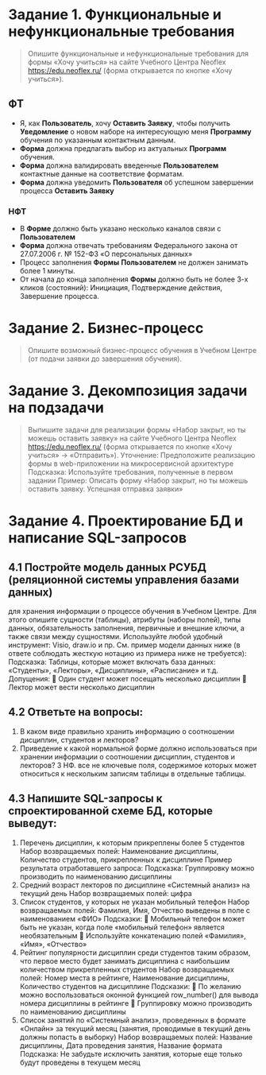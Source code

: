 # Задание 1. Функциональные и нефункциональные требования
> Опишите функциональные и нефункциональные требования для формы «Хочу учиться» на сайте Учебного Центра Neoflex https://edu.neoflex.ru/ (форма открывается по кнопке «Хочу учиться»).

## ФТ
- Я, как **Пользователь**, хочу **Оставить Заявку**, чтобы получить **Уведомление** о новом наборе на интересующую меня **Программу** обучения по указанным контактным данным.
- **Форма** должна предлагать выбор из актуальных **Программ** обучения.
- **Форма** должна валидировать введенные **Пользователем** контактные данные на соответствие форматам.
- **Форма** должна уведомить **Пользователя** об успешном завершении процесса **Оставить Заявку**

### НФТ
- В **Форме** должно быть указано несколько каналов связи с **Пользователем**
- **Форма** должна отвечать требованиям Федерального закона от 27.07.2006 г. № 152-ФЗ «О персональных данных»
- Процесс заполнения **Формы** **Пользователем** не должен занимать более 1 минуты.
- От начала до конца заполнения **Формы** должно быть не более 3-х кликов (состояний): Инициация, Подтверждение действия, Завершение процесса.

# Задание 2. Бизнес-процесс
> Опишите возможный бизнес-процесс обучения в Учебном Центре (от подачи заявки до завершения обучения). 



# Задание 3. Декомпозиция задачи на подзадачи
> Выпишите задачи для реализации формы «Набор закрыт, но ты можешь оставить заявку» на сайте Учебного Центра Neoflex https://edu.neoflex.ru/ (форма открывается по кнопке «Хочу учиться» → «Отправить»). 
> Уточнение: Предположите реализацию формы в web-приложении на микросервисной архитектуре
> Подсказка: Используйте требования, полученные в первом задании
> Пример: Описать форму «Набор закрыт, но ты можешь оставить заявку. Успешная отправка заявки»

# Задание 4. Проектирование БД и написание SQL-запросов

## 4.1 Постройте модель данных РСУБД (реляционной системы управления базами данных)
для хранения информации о процессе обучения в Учебном Центре. Для этого опишите сущности (таблицы), атрибуты 
(наборы полей), типы данных, обязательность заполнения, первичные и внешние ключи, а также связи 
между сущностями.
Используйте любой удобный инструмент: Visio, draw.io и пр.
См. пример модели данных ниже (в ответе соблюдать жесткую нотацию из примера ниже не требуется):
Подсказка: Таблицы, которые может включать база данных: «Студенты», «Лекторы», «Дисциплины», 
«Расписание» и т.д. 
Допущения:
 Один студент может посещать несколько дисциплин
 Лектор может вести несколько дисциплин

## 4.2 Ответьте на вопросы:
1. В каком виде правильно хранить информацию о соотношении дисциплин, студентов и лекторов?
2. Приведение к какой нормальной форме должно использоваться при хранении информации о 
соотношении дисциплин, студентов и лекторов?
3 НФ. все не ключевые поля, содержимое которых может относиться к нескольким записям таблицы в отдельные таблицы.

## 4.3 Напишите SQL-запросы к спроектированной схеме БД, которые выведут:
1. Перечень дисциплин, к которым прикреплены более 5 студентов
Набор возвращаемых полей: Наименование дисциплины, Количество студентов, прикрепленных к 
дисциплине
Пример результата отработавшего запроса:
Подсказка: Группировку можно производить по наименованию дисциплины
2. Средний возраст лекторов по дисциплине «Системный анализ» на текущий день
Набор возвращаемых полей: цифра
3. Список студентов, у которых не указан мобильный телефон
Набор возвращаемых полей: Фамилия, Имя, Отчество выведены в поле с наименованием «ФИО»
Подсказки:
 Мобильный телефон может быть не указан, когда поле «мобильный телефон» является 
необязательным
 Используйте конкатенацию полей «Фамилия», «Имя», «Отчество»
4. Рейтинг популярности дисциплин среди студентов таким образом, что первое место будет занимать 
дисциплина с наибольшим количеством прикрепленных студентов
Набор возвращаемых полей: Номер места в рейтинге, Наименование дисциплины, Количество 
студентов на дисциплине
Подсказки:
 По желанию можно воспользоваться оконной функцией row_number() для вывода номера 
дисциплины в рейтинге
 Группировку можно производить по наименованию дисциплины
5. Список занятий по «Системный анализ», проведенных в формате «Онлайн» за текущий месяц 
(занятия, проводимые в текущий день должны попасть в выборку)
Набор возвращаемых полей: Название дисциплины, Дата проведения занятия, Название формата
Подсказка: Не забудьте исключить занятия, которые еще только будут проведены в текущем месяц
